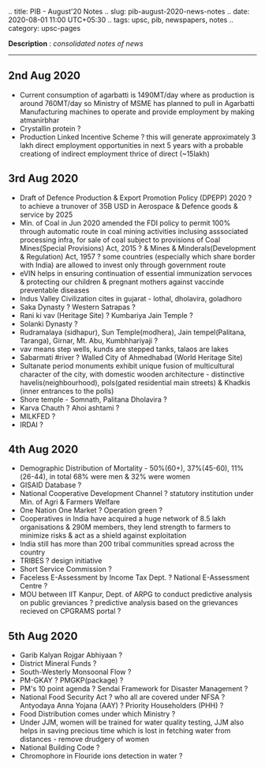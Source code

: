.. title: PIB - August'20  Notes
.. slug: pib-august-2020-news-notes
.. date: 2020-08-01 11:00 UTC+05:30 
.. tags: upsc, pib, newspapers, notes
.. category: upsc-pages

**Description** : *consolidated notes of news*

***
<!-- TEASER_END -->

## 2nd Aug 2020
- Current consumption of agarbatti is 1490MT/day where as production is around 760MT/day so Ministry of MSME has planned to  pull in Agarbatti Manufacturing machines to operate and provide employment by making atmanirbhar
- Crystallin protein ? 
- Production Linked Incentive Scheme ? this will generate approximately 3 lakh direct employment opportunities in next 5 years with a probable creationg of indirect employment thrice of direct (~15lakh)

## 3rd Aug 2020
- Draft of Defence Production & Export Promotion Policy (DPEPP) 2020 ? to achieve a trunover of 35B USD in Aerospace & Defence goods & service by 2025
- Min. of Coal in Jun 2020 amended the FDI policy to permit 100% through automatic route in coal mining activities inclusing asssociated processing infra, for sale of coal subject to provisions of Coal Mines(Special Provisions) Act, 2015 ? & Mines & Minderals(Development & Regulation) Act, 1957 ? some countries (especially which share border with India) are allowed to invest only through government route
- eVIN helps in ensuring continuation of essential immunization servoces & protecting our children & pregnant mothers against vaccinde preventable diseases
- Indus Valley Civilization cites in gujarat - lothal, dholavira, goladhoro
- Saka Dynasty ? Western Satrapas ? 
- Rani ki vav (Heritage Site) ? Kumbariya Jain Temple ? 
- Solanki Dynasty ? 
- Rudramalaya (sidhapur), Sun Temple(modhera), Jain tempel(Palitana, Taranga), Girnar, Mt. Abu, Kumbhhariyaji ? 
- vav means step wells, kunds are stepped tanks, talaos are lakes
- Sabarmati #river ? Walled City of Ahmedhabad (World Heritage Site)
- Sultanate period monuments exhibit unique fusion of multicultural character of the city, with domestic wooden architecture - distinctive  havelis(neighbourhood), pols(gated residential main streets) & Khadkis (inner entrances to the polls)
- Shore temple - Somnath, Palitana Dholavira ? 
- Karva Chauth ? Ahoi ashtami ? 
- MILKFED ? 
- IRDAI ? 

## 4th Aug 2020
- Demographic Distribution of Mortality - 50%(60+), 37%(45-60), 11%(26-44), in total 68% were men & 32% were women
- GISAID Database ? 
- National Cooperative Development Channel ? statutory institution under Min. of Agri & Farmers Welfare
- One Nation One Market ? Operation green ? 
- Cooperatives in India have acquired a huge network of 8.5 lakh organisations & 290M members, they lend strength to farmers to minimize risks & act as  a shield against exploitation
- India still has more than 200 tribal communities spread across the country
- TRIBES ? design initiative 
- Short Service Commission ? 
- Faceless E-Assessment by Income Tax Dept. ? National E-Assessment Centre ? 
- MOU between IIT Kanpur, Dept. of ARPG to conduct predictive analysis on public greviances ? predictive analysis based on the grievances recieved on CPGRAMS portal ? 

## 5th Aug 2020
- Garib Kalyan Rojgar Abhiyaan ? 
- District Mineral Funds ? 
- South-Westerly Monsoonal Flow ? 
- PM-GKAY ? PMGKP(package) ? 
- PM's 10 point agenda ? Sendai Framework for Disaster Management ? 
- National Food Security Act ? who all are covered under NFSA ? Antyodaya Anna Yojana (AAY) ? Priority Householders (PHH) ? 
- Food Distribution comes under which Ministry ? 
- Under JJM, women will be trained for water quality testing, JJM also helps in saving precious time which is lost in fetching water from distances - remove drudgery of women
- National Building Code ? 
- Chromophore in Flouride ions detection in water ? 

